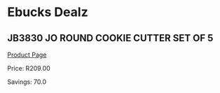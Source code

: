 
# Ebucks Dealz
## JB3830 JO ROUND COOKIE CUTTER SET OF 5
[Product Page](https://www.ebucks.com/web/shop/productSelected.do?prodId=1136032927&catId=704983235)

Price: R209.00

Savings: 70.0


	
